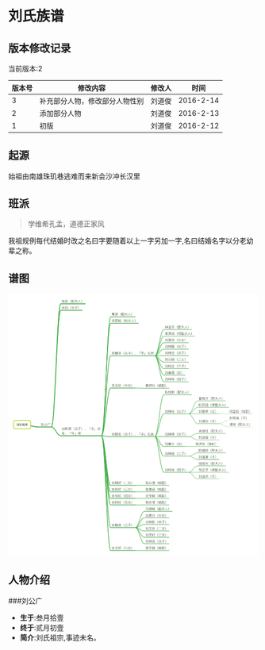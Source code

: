 ﻿# 刘氏族谱


## **版本修改记录**
当前版本:2

|版本号|修改内容|修改人|时间|
|------|--------|---|---|
|3|补充部分人物，修改部分人物性别|刘道俊|2016-2-14|
|2|添加部分人物|刘道俊|2016-2-13|
|1|初版|刘道俊|2016-2-12|


## **起源**
始祖由南雄珠玑巷逃难而来新会沙冲长汉里

## **班派**

> 学维希孔孟，道德正家风

我祖规例每代结婚时改之名曰字要随着以上一字另加一字,名曰结婚名字以分老幼辈之称。

## **谱图**
![png](https://raw.githubusercontent.com/RexGene/family/master/tree/tree.png)


## **人物介绍**

###刘公广
* **生于**:叁月拾壹
* **终于**:贰月初壹
* **简介**:刘氏祖宗,事迹未名。


